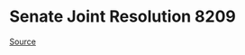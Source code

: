 # Senate Joint Resolution 8209

[Source](http://lawfilesext.leg.wa.gov/biennium/2021-22/Pdf/Bills/Senate%20Joint%20Resolutions/8209.pdf)